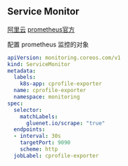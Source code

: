 ## Service Monitor

[阿里云](https://help.aliyun.com/document_detail/260895.html)
[prometheus官方](https://github.com/prometheus-operator/prometheus-operator/blob/main/Documentation/api.md#servicemonitor)


配置 prometheus 监控的对象

```yaml
apiVersion: monitoring.coreos.com/v1
kind: ServiceMonitor
metadata:
  labels:
    k8s-app: cprofile-exporter
  name: cprofile-exporter
  namespace: monitoring
spec:
  selector:
    matchLabels: 
      gluenet.io/scrape: "true"
  endpoints:
  - interval: 30s 
    targetPort: 9090 
    scheme: http
  jobLabel: cprofile-exporter
```